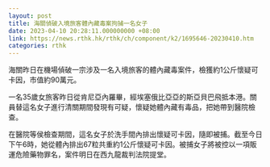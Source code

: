 ```yaml
---
layout: post
title: 海關偵破入境旅客體內藏毒案拘捕一名女子
date: 2023-04-10 20:28:11.000000000 +08:00
link: https://news.rthk.hk/rthk/ch/component/k2/1695646-20230410.htm
categories: rthk
---
```


海關昨日在機場偵破一宗涉及一名入境旅客的體內藏毒案件，檢獲約1公斤懷疑可卡因，市值約90萬元。
 
一名35歲女旅客昨日從肯尼亞內羅畢，經埃塞俄比亞亞的斯亞貝巴飛抵本港。關員替這名女子進行清關期間發現有可疑，懷疑她體內藏有毒品，把她帶到醫院檢查。
 
在醫院等侯檢查期間，這名女子於洗手間內排出懷疑可卡因，隨即被捕。截至今日下午6時，她從體內排出67粒共重約1公斤懷疑可卡因。被捕女子將被控以一項販運危險藥物罪名，案件明日在西九龍裁判法院提堂。
